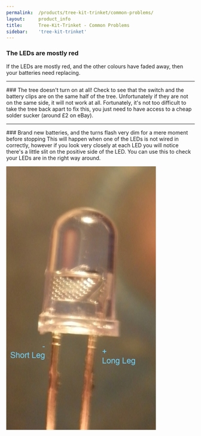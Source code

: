 ```yaml
---
permalink:	/products/tree-kit-trinket/common-problems/
layout:		product_info
title:		Tree-Kit-Trinket - Common Problems
sidebar:    'tree-kit-trinket'
---
```

### The LEDs are mostly red
If the LEDs are mostly red, and the other colours have faded away, then your batteries need replacing. 
<hr />
### The tree doesn't turn on at all!
Check to see that the switch and the battery clips are on the same half of the tree. Unfortunately if they are not on the same side, it will not work at all. Fortunately, it's not too difficult to take the tree back apart to fix this, you just need to have access to a cheap solder sucker (around &pound;2 on eBay).
<hr />
### Brand new batteries, and the turns flash very dim for a mere moment before stopping
This will happen when one of the LEDs is not wired in correctly, however if you look very closely at each LED you will notice there's a little slit on the positive side of the LED. You can use this to check your LEDs are in the right way around.

![LED-Closeup]

[LED-Closeup]: /Content/products/soldering-is-easy/problems/P1010008.jpg